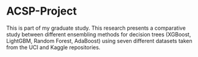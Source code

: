 # ACSP-Project
This is part of my graduate study. This research presents a comparative study between different ensembling methods for decision trees (XGBoost, LightGBM, Random Forest, AdaBoost)
using seven different datasets taken from the UCI and Kaggle repositories. 
